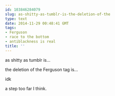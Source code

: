 ```yaml
---
id: 103846284079
slug: as-shitty-as-tumblr-is-the-deletion-of-the
type: text
date: 2014-11-29 00:48:41 GMT
tags:
- Ferguson
- race to the bottom
- antiblackness is real
title: ''
---
```

<p>as shitty as tumblr is&#8230;</p>

<p>the deletion of the Ferguson tag is&#8230;</p>

<p>idk </p>

<p>a step too far I think.</p>